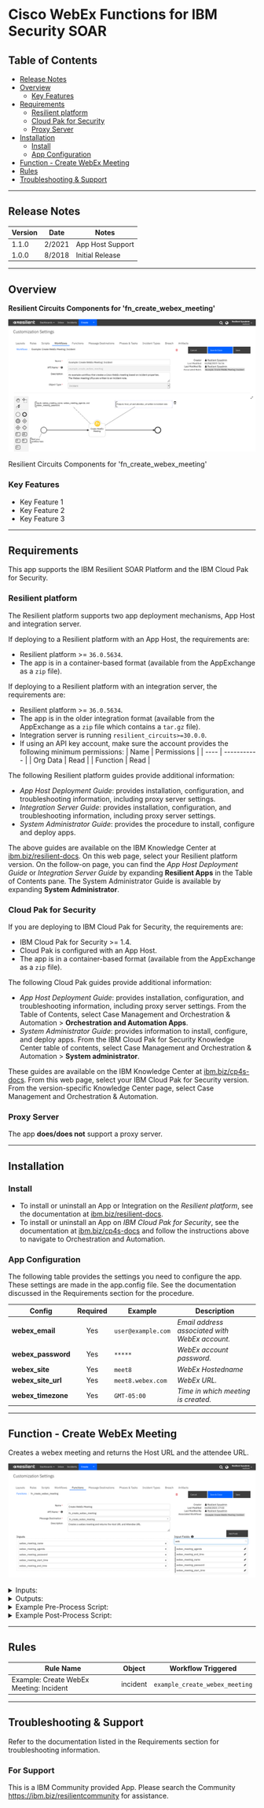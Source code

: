 <!--
  This README.md is generated by running:
  "resilient-sdk docgen -p fn_create_webex_meeting"

  It is best edited using a Text Editor with a Markdown Previewer. VS Code
  is a good example. Checkout https://guides.github.com/features/mastering-markdown/
  for tips on writing with Markdown

  If you make manual edits and run docgen again, a .bak file will be created

  Store any screenshots in the "doc/screenshots" directory and reference them like:
  ![screenshot: screenshot_1](./screenshots/screenshot_1.png)

  NOTE: If your app is available in the container-format only, there is no need to mention the integration server in this readme.
-->

# Cisco WebEx Functions for IBM Security SOAR

## Table of Contents
- [Release Notes](#release-notes)
- [Overview](#overview)
  - [Key Features](#key-features)
- [Requirements](#requirements)
  - [Resilient platform](#resilient-platform)
  - [Cloud Pak for Security](#cloud-pak-for-security)
  - [Proxy Server](#proxy-server)
- [Installation](#installation)
  - [Install](#install)
  - [App Configuration](#app-configuration)
- [Function - Create WebEx Meeting](#function---create-webex-meeting)
- [Rules](#rules)
- [Troubleshooting & Support](#troubleshooting--support)
---

## Release Notes
<!--
  Specify all changes in this release. Do not remove the release 
  notes of a previous release
-->
| Version | Date | Notes |
| ------- | ---- | ----- |
| 1.1.0 | 2/2021 | App Host Support|
| 1.0.0 | 8/2018 | Initial Release |

---

## Overview
<!--
  Provide a high-level description of the function itself and its remote software or application.
  The text below is parsed from the "description" and "long_description" attributes in the setup.py file
-->
**Resilient Circuits Components for 'fn_create_webex_meeting'**

 ![screenshot: main](./doc/screenshots/fn-create-webex-meeting-workflow.png)

Resilient Circuits Components for 'fn_create_webex_meeting'

### Key Features
<!--
  List the Key Features of the Integration
-->
* Key Feature 1
* Key Feature 2
* Key Feature 3

---

## Requirements
<!--
  List any Requirements 
-->
This app supports the IBM Resilient SOAR Platform and the IBM Cloud Pak for Security.

### Resilient platform
The Resilient platform supports two app deployment mechanisms, App Host and integration server.

If deploying to a Resilient platform with an App Host, the requirements are:
* Resilient platform >= `36.0.5634`.
* The app is in a container-based format (available from the AppExchange as a `zip` file).

If deploying to a Resilient platform with an integration server, the requirements are:
* Resilient platform >= `36.0.5634`.
* The app is in the older integration format (available from the AppExchange as a `zip` file which contains a `tar.gz` file).
* Integration server is running `resilient_circuits>=30.0.0`.
* If using an API key account, make sure the account provides the following minimum permissions: 
  | Name | Permissions |
  | ---- | ----------- |
  | Org Data | Read |
  | Function | Read |

The following Resilient platform guides provide additional information: 
* _App Host Deployment Guide_: provides installation, configuration, and troubleshooting information, including proxy server settings. 
* _Integration Server Guide_: provides installation, configuration, and troubleshooting information, including proxy server settings.
* _System Administrator Guide_: provides the procedure to install, configure and deploy apps. 

The above guides are available on the IBM Knowledge Center at [ibm.biz/resilient-docs](https://ibm.biz/resilient-docs). On this web page, select your Resilient platform version. On the follow-on page, you can find the _App Host Deployment Guide_ or _Integration Server Guide_ by expanding **Resilient Apps** in the Table of Contents pane. The System Administrator Guide is available by expanding **System Administrator**.

### Cloud Pak for Security
If you are deploying to IBM Cloud Pak for Security, the requirements are:
* IBM Cloud Pak for Security >= 1.4.
* Cloud Pak is configured with an App Host.
* The app is in a container-based format (available from the AppExchange as a `zip` file).

The following Cloud Pak guides provide additional information: 
* _App Host Deployment Guide_: provides installation, configuration, and troubleshooting information, including proxy server settings. From the Table of Contents, select Case Management and Orchestration & Automation > **Orchestration and Automation Apps**.
* _System Administrator Guide_: provides information to install, configure, and deploy apps. From the IBM Cloud Pak for Security Knowledge Center table of contents, select Case Management and Orchestration & Automation > **System administrator**.

These guides are available on the IBM Knowledge Center at [ibm.biz/cp4s-docs](https://ibm.biz/cp4s-docs). From this web page, select your IBM Cloud Pak for Security version. From the version-specific Knowledge Center page, select Case Management and Orchestration & Automation.

### Proxy Server
The app **does/does not** support a proxy server.

---

## Installation

### Install
* To install or uninstall an App or Integration on the _Resilient platform_, see the documentation at [ibm.biz/resilient-docs](https://ibm.biz/resilient-docs).
* To install or uninstall an App on _IBM Cloud Pak for Security_, see the documentation at [ibm.biz/cp4s-docs](https://ibm.biz/cp4s-docs) and follow the instructions above to navigate to Orchestration and Automation.

### App Configuration
The following table provides the settings you need to configure the app. These settings are made in the app.config file. See the documentation discussed in the Requirements section for the procedure.

| Config | Required | Example | Description |
| ------ | :------: | ------- | ----------- |
| **webex_email** | Yes | `user@example.com` | *Email address associated with WebEx account.* |
| **webex_password** | Yes | `*****` | *WebEx account password.* |
| **webex_site** | Yes | `meet8` | *WebEx Hostedname* |
| **webex_site_url** | Yes | `meet8.webex.com` | *WebEx URL.* |
| **webex_timezone** | Yes | `GMT-05:00` | *Time in which meeting is created.* |


---

## Function - Create WebEx Meeting
Creates a webex meeting and returns the Host URL and the attendee URL.

 ![screenshot: fn-create-webex-meeting ](./doc/screenshots/fn-create-webex-meeting-function.png)

<details><summary>Inputs:</summary>
<p>

| Name | Type | Required | Example | Tooltip |
| ---- | :--: | :------: | ------- | ------- |
| `webex_meeting_agenda` | `text` | No | `-` | Meeting agenda |
| `webex_meeting_end_time` | `datetimepicker` | No | `-` | - |
| `webex_meeting_name` | `text` | No | `-` | Meeting name |
| `webex_meeting_password` | `text` | No | `-` | Meeting password |
| `webex_meeting_start_time` | `datetimepicker` | No | `-` | - |

</p>
</details>

<details><summary>Outputs:</summary>
<p>

```python
results = {
    # TODO: Copy and paste an example of the Function Output within this code block.
    # To view the output of a Function, run resilient-circuits in DEBUG mode and invoke the Function. 
    # The Function results will be printed in the logs: "resilient-circuits run --loglevel=DEBUG"
}
```

</p>
</details>

<details><summary>Example Pre-Process Script:</summary>
<p>

```python
# To set meeting name to the workflow inputs, uncomment the following lines
inputs.webex_meeting_name = incident.name

inputs.webex_meeting_start_time = inputs.webex_meeting_start_time if rule.properties.webex_meeting_start_time is None else rule.properties.webex_meeting_start_time
inputs.webex_meeting_end_time = inputs.webex_meeting_end_time if rule.properties.webex_meeting_end_time is None else rule.properties.webex_meeting_end_time

# Get the agenda from the activity field or the incident description
if rule.properties.webex_meeting_agenda is None:
  if incident.description is not None and incident.description.content is not None:
    inputs.webex_meeting_agenda = incident.description.content
  else:
    inputs.webex_meeting_agenda = ""
else:
  inputs.webex_meeting_agenda = rule.properties.webex_meeting_agenda

inputs.webex_meeting_password = inputs.webex_meeting_password if rule.properties.webex_meeting_password is None else rule.properties.webex_meeting_password
  
```

</p>
</details>

<details><summary>Example Post-Process Script:</summary>
<p>

```python
if not results.success:
  text = u"Unable to create Cisco WebEx Meeting"
  content = results.get("content")
  fail_reason = content.get("fail_reason")
  if fail_reason:
    text = u"{0}:\n\tFailure reason: {1}".format(text, fail_reason)
else:
  content = results.get("content")
  host_url = content.get("host_url")
  attendee_url = content.get("attendee_url")

  if host_url is None:
    host_url = ""

  if attendee_url is None:
    attendee_url = ""

  text = u"Cisco WebEx Meeting:\n\tHost URL: {0}\n\tAttendee URL: {1}".format(host_url, attendee_url)
  
note = helper.createPlainText(text)
incident.addNote(note)
```

</p>
</details>

---





## Rules
| Rule Name | Object | Workflow Triggered |
| --------- | ------ | ------------------ |
| Example: Create WebEx Meeting: Incident | incident | `example_create_webex_meeting` |

---

## Troubleshooting & Support
Refer to the documentation listed in the Requirements section for troubleshooting information.

### For Support
This is a IBM Community provided App. Please search the Community https://ibm.biz/resilientcommunity for assistance.
